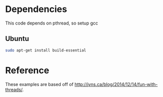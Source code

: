 # Dependencies

This code depends on pthread, so setup gcc

## Ubuntu

```bash
sudo apt-get install build-essential
```

# Reference

These examples are based off of http://jvns.ca/blog/2014/12/14/fun-with-threads/.
